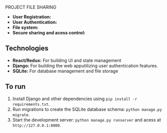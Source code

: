 PROJECT FILE SHARING

- **User Registration:** 
- **User Authentication:** 
- **File system:** 
- **Secure sharing and acess control:** 

## Technologies
- **React/Redux:** For building UI and state management
- **Django:** For building the web apputilizing user authentication features.
- **SQLite:** For database management and file storage

## To run

1. Install Django and other dependencies using `pip install -r requirements.txt`.
2. Run migrations to create the SQLite database schema: `python manage.py migrate`.
3. Start the development server: `python manage.py runserver` and acess at `http://127.0.0.1:8000`.

